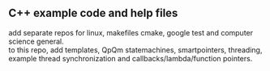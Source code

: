 ## C++ example code and help files


add separate repos for linux, makefiles cmake, google test and computer science general.   
to this repo, add templates, QpQm statemachines, smartpointers, threading, example thread synchronization and callbacks/lambda/function pointers.
